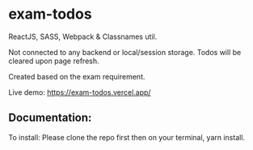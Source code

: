 # exam-todos
ReactJS, SASS, Webpack &amp; Classnames util.

Not connected to any backend or local/session storage.
Todos will be cleared upon page refresh.

Created based on the exam requirement.

Live demo: https://exam-todos.vercel.app/

## Documentation:

To install: Please clone the repo first then on your terminal, yarn install.
